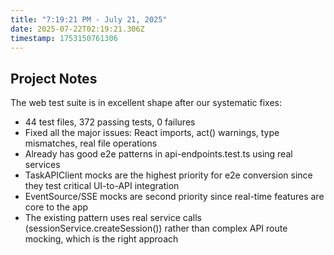 ```yaml
---
title: "7:19:21 PM - July 21, 2025"
date: 2025-07-22T02:19:21.306Z
timestamp: 1753150761306
---
```


## Project Notes

The web test suite is in excellent shape after our systematic fixes:
- 44 test files, 372 passing tests, 0 failures
- Fixed all the major issues: React imports, act() warnings, type mismatches, real file operations
- Already has good e2e patterns in api-endpoints.test.ts using real services
- TaskAPIClient mocks are the highest priority for e2e conversion since they test critical UI-to-API integration
- EventSource/SSE mocks are second priority since real-time features are core to the app
- The existing pattern uses real service calls (sessionService.createSession()) rather than complex API route mocking, which is the right approach
